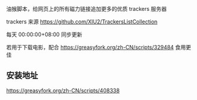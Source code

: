 油猴脚本，给网页上的所有磁力链接追加更多的优质 trackers 服务器

trackers 来源 https://github.com/XIU2/TrackersListCollection


每天 00:00:00+08:00 同步更新

若用于下载电影，配合 https://greasyfork.org/zh-CN/scripts/329484 食用更佳

## 安装地址

https://greasyfork.org/zh-CN/scripts/408338
